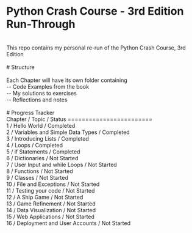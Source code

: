 # Python Crash Course - 3rd Edition Run-Through<br>
<br>
This repo contains my personal re-run of the Python Crash Course, 3rd Edition<br>
<br>
# Structure<br>
<br>
Each Chapter will have its own folder containing<br>
-- Code Examples from the book<br>
-- My solutions to exercises<br>
-- Reflections and notes<br>
<br>
# Progress Tracker
<br>
Chapter / Topic / Status
========================<br>
1 / Hello World / Completed<br>
2 / Variables and Simple Data Types / Completed<br>
3 / Introducing Lists / Completed<br>
4 / Loops / Completed<br>
5 / if Statements / Completed<br>
6 / Dictionaries / Not Started<br>
7 / User Input and while Loops / Not Started<br>
8 / Functions / Not Started<br>
9 / Classes / Not Started<br>
10 / File and Exceptions / Not Started<br>
11 / Testing your code  / Not Started<br>
12 / A Ship Game / Not Started<br>
13 / Game Refinement / Not Started<br>
14 / Data Visualization / Not Started<br>
15 / Web Applications / Not Started<br>
16 / Deployment and User Accounts / Not Started<br>
